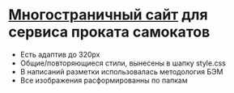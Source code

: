 # [Многостраничный сайт](https://cherkasov-portfolio.ru/website/scooter/index.html) для сервиса проката самокатов

- Есть адаптив до 320px
- Общие/повторяющиеся стили, вынесены в шапку style.css
- В написаний разметки использовалась методология БЭМ
- Все изображения расформированны по папкам
